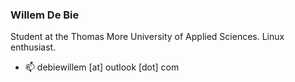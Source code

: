 ### Willem De Bie

Student at the Thomas More University of Applied Sciences. Linux enthusiast.

- 📫 debiewillem [at] outlook [dot] com

